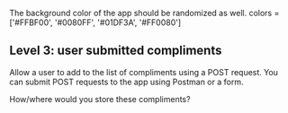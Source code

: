 The background color of the app should be randomized as well.
colors = ['#FFBF00', '#0080FF', '#01DF3A', '#FF0080']

## Level 3: user submitted compliments

Allow a user to add to the list of compliments using a POST request. You can submit POST requests to the app using Postman or a form.

How/where would you store these compliments?
